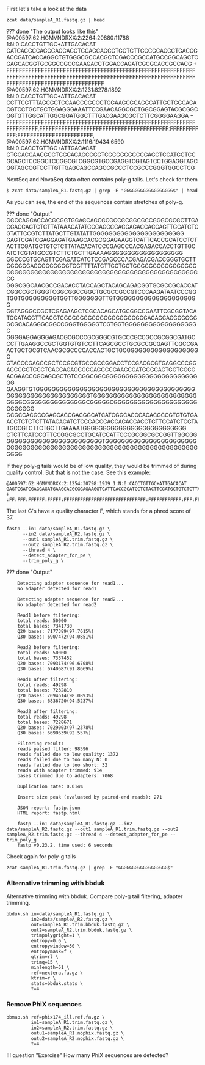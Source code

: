 First let's take a look at the data

    zcat data/sampleA_R1.fastq.gz | head


??? done "The output looks like this"
        @A00597:62:HGMVNDRXX:2:2264:20880:11788 1:N:0:CACCTGTTGC+ATTGACACAT
        GATCAGGCCAGCGAGCAGGTGGAGCAGCGTGCTCTTGCCGCACCCTGACGGACCGATCACCAGGCTGTGGGCGCCACGCTCGACCCGCCATGCCGGCAGCTCGAGCACGGTGCGGCCGCCGAAGACCTGGACCAGATCGCGCACCGCCACG
        +
        FFFFFFFFFFFFFFFFFFFFFFFFFFFFFFFFFFFFFFFFFFFFFFFFFFFFFFFFFFFFFFFFFFFFFFFFFFFFFFFFFFFFFFFFFFFFFFFFFFFFFFFFFFFFFFFFFFFFFFFFFFFFFFFFFFFFFFFFFFFFFFFFFFFFFFF
        @A00597:62:HGMVNDRXX:2:1231:8278:1892 1:N:0:CACCTGTTGC+ATTGACACAT
        CCTTCGTTTAGCGCTCCAACCCGCCCTGGAAGCGCAGGCATTGCTGGCACACGTCCTGCTGCTGGAGGGAAATTCCGAACAGGCGCTGGCGGAGTACGCGGCGGTGTTGGCATTGGCGGATGGCTTTGACGAAGCGCTCTTCGGGGAAGGA
        +
        FFFFFFFFFFFFFFFFFFFFFFFFFFFFFFFFFFFFFFFFFFFFFFFFFFFFFFFFFFFFFFFFFFFFFF,FFFFFFFFFFFFFFFFFFFFFFFFFFFFFFFFFFFFFFFFF:FFFFFFFFFFFF:FFFFFFFFFFFFFFFFFFFFFFFF,
        @A00597:62:HGMVNDRXX:2:1116:19434:6590 1:N:0:CACCTGTTGC+ATTGACACAT
        GTGCACGAACGCCTGGGAGAGCCGGTCGCGGGGGCCGAGCTCCATGCTCCGCAGCTCCGGCTCCGGCGTCGGCGTGCCGAGGTCGTAGTCCTGGAGGTAGCGGTAGCCGTCCTTGTTGAGCAGCCAGCCGCCCTCCGCCCGGGTGGCCTCG

NextSeq and NovaSeq data often contains poly-g tails. Let's check for them

    $ zcat data/sampleA_R1.fastq.gz | grep -E "GGGGGGGGGGGGGGGGGG$" | head

As you can see, the end of the sequences contain stretches of poly-g.

??? done "Output"
        GGCCAGGACCACGCGGTGGAGCAGCGCGCCGCGGCGCCGGGCGCGCTTGACGACCAGTCTCTTATAAACATATCCCAGCCCACGAGACCACCAGTTGCATCTCGTATTCCGTCTTATGCTTGTATATTGGGGGGGGGGGGGGGGGGGGGGG
        GAGTCGATCGAGGAGATGAAGCACGCGGAGAAGGTCATTCACCGCATCCTCTACTTCGATGCTGTCTCTTATACACATCCCGAGCCCACGAGACCACCTGTTGCATCTCGTATGCCGTCTTCTGCTTGAAAAGGGGGGGGGGGGGGGGGGG
        GGCCCGTGCAGTTCGAGATCATCTCCGAGCCCACGAGACGACCGGGTGCTTGGCGGGAGCGGCGGGGTGGTTTTATCTTCGTGGTGGGGGGGGGGGGGGGGGGGGGGGGGGGGGGGGGGGGGGGGGGGGGGGGGGGGGGGGGGGGGGGGGG
        GGGCGGCAACGCCGACACCTACCAGCTACAGCAGACGGTGCGCCGCACCATCGGCCGCTGGGTCGGCGGCCGGCTGCGCCGCCGTCCCAAGATAATCCCGGTGGTGGGGGGGGGTGGTTGGGGGGGTTGTGGGGGGGGGGGGGGGGGGGGG
        GGTAGGGCCGCTCGAGAAGCTCGCACAGCATGCGGCCGAATTCGCGGTACATGCATACGTTGACGTCGGCGGGGGGGGGGGGGGGGGGAGAGCACCGGGGGGCGCACAGGGCGGCCGGGTGGGGGTCGTGGTGGGGGGGGGGGGGGGGGGG
        GGGGAGGAGGGAGACGCGCCCGCGGGCGTGCCCGCCGCCGCGGCGATGCCCTTGAAGGCCGCTGGTGTGTCCTTCAGCGCCTGCGCCGCGAGTTCGCCGAACTGCTGCGTCAACGCGCCCCACCACTGCTGCGGGGGGGGGGGGGGGGGGG
        GTACCCGAGCCGCTCCGCGTGCCGCCGGACCTCCGACGCGTGAGGCCCGGAGCCGGTCGCTGACCAGAGGGCCAGGCCGAAGCGATGGGGAGTGGTCGCGACGAACCCGCAGCGCTGTCCGGCGGCGGGGGGGGGGGGGGGGGGGGGGGGG
        GAAGGTGTGGGGGGGGGGGGGGGGGGGGGGGGGGGGGGGGGGGGGGGGGGGGGGGGGGGGGGGGGGGGGTGGGGGGGGGGGGGGGGGGGGGGGGGGGGGGCGGGGGGGGGGGGGGGCGGGGGCGGGGGGGGGGGGGGGGGGGGGGGGGGGG
        GCGCCACGCCGAGCACCGACGGCATCATCGGCACCCACACGCCGTGTGTGAACCTGTCTCTTATACACATCTCCGAGCCACGAGACCACCTGTTGCATCTCGTATGCCGTCTTCTGCTTGAAAATGGGGGGGGGGGGGGGGGGGGGGGGGG
        CTCTTCATCCGTTCCGGCGCCTGCATCCATTCCCGCGGCGCCGGTTGGCGGGGGGGGGGGGGGGGGGGGGGGGGGTGGGGGGGGGGGGGGGGGGGGGGGGGGGGGGGGGGGGGGGGGGGGGGGGGGGGGGGGGGGGGGGGGGGGGGGGGGG

If they poly-g tails would be of low quality, they would be trimmed of during quality control. But that is not the case. See this example:

    @A00597:62:HGMVNDRXX:2:1254:30798:1939 1:N:0:CACCTGTTGC+ATTGACACAT
    GAGTCGATCGAGGAGATGAAGCACGCGGAGAAGGTCATTCACCGCATCCTCTACTTCGATGCTGTCTCTTATACACATCCCGAGCCCACGAGACCACCTGTTGCATCTCGTATGCCGTCTTCTGCTTGAAAAGGGGGGGGGGGGGGGGGGG
    +
    :FF:FFF:FFFFFF:FFFFF:FFFFFFFFFFFFFFFFFFFFFFFFFFFFFF:FFFFFFFFFFFF:FFF:FFFF:FFFFFFFFF:FFFFFFF,FFFFFFFFFFFFF:F,FF:FF:FF:F,,F::F:FFF,F,:,,,:FF:FFFFFFFFFFFF

The last G's have a quality character F, which stands for a phred score of 37.

    fastp --in1 data/sampleA_R1.fastq.gz \
          --in2 data/sampleA_R2.fastq.gz \
          --out1 sampleA_R1.trim.fastq.gz \
          --out2 sampleA_R2.trim.fastq.gz \
          --thread 4 \
          --detect_adapter_for_pe \
          --trim_poly_g \

??? done "Output"

        Detecting adapter sequence for read1...
        No adapter detected for read1

        Detecting adapter sequence for read2...
        No adapter detected for read2

        Read1 before filtering:
        total reads: 50000
        total bases: 7341730
        Q20 bases: 7177389(97.7615%)
        Q30 bases: 6907472(94.0851%)

        Read2 before filtering:
        total reads: 50000
        total bases: 7337452
        Q20 bases: 7093174(96.6708%)
        Q30 bases: 6740687(91.8669%)

        Read1 after filtering:
        total reads: 49298
        total bases: 7232810
        Q20 bases: 7094614(98.0893%)
        Q30 bases: 6836720(94.5237%)

        Read2 after filtering:
        total reads: 49298
        total bases: 7228671
        Q20 bases: 7029003(97.2378%)
        Q30 bases: 6690639(92.557%)

        Filtering result:
        reads passed filter: 98596
        reads failed due to low quality: 1372
        reads failed due to too many N: 0
        reads failed due to too short: 32
        reads with adapter trimmed: 914
        bases trimmed due to adapters: 7068

        Duplication rate: 0.014%

        Insert size peak (evaluated by paired-end reads): 271

        JSON report: fastp.json
        HTML report: fastp.html

        fastp --in1 data/sampleA_R1.fastq.gz --in2 data/sampleA_R2.fastq.gz --out1 sampleA_R1.trim.fastq.gz --out2 sampleA_R2.trim.fastq.gz --thread 4 --detect_adapter_for_pe --trim_poly_g 
        fastp v0.23.2, time used: 6 seconds

Check again for poly-g tails

    zcat sampleA_R1.trim.fastq.gz | grep -E "GGGGGGGGGGGGGGGGGG$"

### Alternative trimming with bbduk

Alternative trimming with bbduk. Compare poly-g tail filtering, adapter trimming.

    bbduk.sh in=data/sampleA_R1.fastq.gz \
             in2=data/sampleA_R2.fastq.gz \
             out=sampleA_R1.trim.bbduk.fastq.gz \
             out2=sampleA_R2.trim.bbduk.fastq.gz \
             trimpolygright=1 \
             entropy=0.6 \
             entropywindow=50 \
             entropymask=f \
             qtrim=rl \
             trimq=15 \
             minlength=51 \
             ref=nextera.fa.gz \
             ktrim=r \
             stats=bbduk.stats \
             t=4


### Remove PhiX sequences

    bbmap.sh ref=phix174_ill.ref.fa.gz \
             in1=sampleA_R1.trim.fastq.gz \
             in2=sampleA_R2.trim.fastq.gz \
             outu1=sampleA_R1.nophix.fastq.gz \
             outu2=sampleA_R2.nophix.fastq.gz \
             t=4

!!! question "Exercise" 
    How many PhiX sequences are detected?
